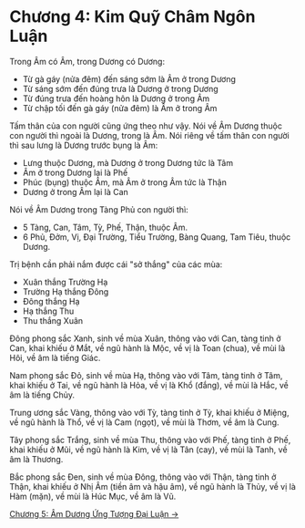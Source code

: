 # Chương 4: Kim Quỹ Châm Ngôn Luận

Trong Âm có Âm, trong Dương có Dương:

- Từ gà gáy (nửa đêm) đến sáng sớm là Âm ở trong Dương
- Từ sáng sớm đến đúng trưa là Dương ở trong Dương
- Từ đúng trưa đến hoàng hôn là Dương ở trong Âm
- Từ chập tối đến gà gáy (nửa đêm) là Âm ở trong Âm

Tấm thân của con người cũng ứng theo như vậy. Nói về Âm Dương thuộc con người
thì ngoài là Dương, trong là Âm. Nói riêng về tấm thân con người thì sau lưng là
Dương trước bụng là Âm:

- Lưng thuộc Dương, mà Dương ở trong Dương tức là Tâm
- Âm ở trong Dương lại là Phế
- Phúc (bụng) thuộc Âm, mà Âm ở trong Âm tức là Thận
- Dương ở trong Âm lại là Can

Nói về Âm Dương trong Tàng Phủ con người thì:

- 5 Tàng, Can, Tâm, Tỳ, Phế, Thận, thuộc Âm.
- 6 Phủ, Đởm, Vị, Đại Trường, Tiểu Trường, Bàng Quang, Tam Tiêu, thuộc Dương.

Trị bệnh cần phải nắm được cái "sở thắng" của các mùa:

- Xuân thắng Trường Hạ
- Trường Hạ thắng Đông
- Đông thắng Hạ
- Hạ thắng Thu
- Thu thắng Xuân

Đông phong sắc Xanh, sinh về mùa Xuân, thông vào với Can, tàng tinh ở Can, khai
khiếu ở Mắt, về ngũ hành là Mộc, về vị là Toan (chua), về mùi là Hôi, về âm là
tiếng Giác.

Nam phong sắc Đỏ, sinh về mùa Hạ, thông vào với Tâm, tàng tinh ở Tâm, khai khiếu
ở Tai, về ngũ hành là Hỏa, về vị là Khổ (đắng), về mùi là Hắc, về âm là tiếng
Chủy.

Trung ương sắc Vàng, thông vào với Tỳ, tàng tinh ở Tỳ, khai khiếu ở Miệng, về
ngũ hành là Thổ, về vị là Cam (ngọt), về mùi là Thơm, về âm là Cung.

Tây phong sắc Trắng, sinh về mùa Thu, thông vào với Phế, tàng tinh ở Phế, khai
khiếu ở Mũi, về ngũ hành là Kim, về vị là Tân (cay), về mùi là Tanh, về âm là
Thương.

Bắc phong sắc Đen, sinh về mùa Đông, thông vào với Thận, tàng tinh ở Thận, khai
khiếu ở Nhị Âm (tiền âm và hậu âm), về ngũ hành là Thủy, về vị là Hàm (mặn), về
mùi là Húc Mục, về âm là Vũ.

[Chương 5: Âm Dương Ứng Tượng Đại Luận &rarr;](https://github.com/semiarthanoian/sach-y-dich/blob/master/contents/05-am-duong-ung-tuong-dai-luan.md)
